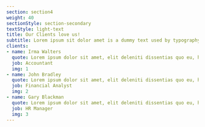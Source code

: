 ```yaml
---
section: section4
weight: 40
sectionStyle: section-secondary
textStyle: light-text
title: Our Clients love us!
subtitle: Lorem ipsum sit dolor amet is a dummy text used by typography industry
clients:
- name: Irma Walters
  quote: Lorem ipsum dolor sit amet, elit deleniti dissentias quo eu, hinc minim appetere te usu, ea case duis scribentur has. Duo te consequat elaboraret, has quando suavitate at.
  job: Accountant
  img: 1
- name: John Bradley
  quote: Lorem ipsum dolor sit amet, elit deleniti dissentias quo eu, hinc minim appetere te usu, ea case duis scribentur has. Duo te consequat elaboraret, has quando suavitate at.
  job: Financial Analyst
  img: 2
- name: Gary Blackman
  quote: Lorem ipsum dolor sit amet, elit deleniti dissentias quo eu, hinc minim appetere te usu, ea case duis scribentur has. Duo te consequat elaboraret, has quando suavitate at.
  job: HR Manager
  img: 3
---
```

